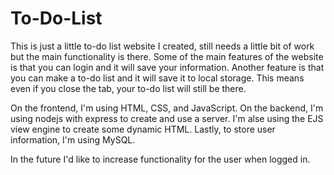 # To-Do-List

This is just a little to-do list website I created, still needs a little bit of work but the main functionality is there. Some of the main features of the website is that you can login and it will save your information. Another feature is that you can make a to-do list and it will save it to local storage. This means even if you close the tab, your to-do list will still be there.

On the frontend, I'm using HTML, CSS, and JavaScript. On the backend, I'm using nodejs with express to create and use a server. I'm alse using the EJS view engine to create some dynamic HTML. Lastly, to store user information, I'm using MySQL.

In the future I'd like to increase functionality for the user when logged in.
